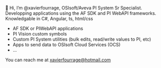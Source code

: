 👋 Hi, I’m @xavierfourrage, OSIsoft/Aveva PI System Sr Specialist. Developping applications using the AF SDK and PI WebAPI frameworks. Knowledgable in C#, Angular, ts, html/css

- AF SDK or PIWebAPI applications
- PI Vision custom symbols
- Custom PI System utilities (bulk edits, read/write values to PI, etc)
- Apps to send data to OSIsoft Cloud Services (OCS)
- ...

You can reach me at xavierfourrage@hotmail.com

<!---
xavierfourrage/xavierfourrage is a ✨ special ✨ repository because its `README.md` (this file) appears on your GitHub profile.
You can click the Preview link to take a look at your changes.
--->
